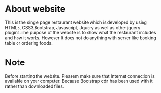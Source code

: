 # About website 
This is the single page restaurant website which is developed by using HTML5, CSS3,Bootstrap, Javascript, Jquery as well as other jquery plugins.The purpose of the website is to show what the restaurant includes and how it works. However It does not do anything with server like booking table or ordering foods.  

# Note 
Before starting the website. Pleasem make sure that Internet connection is available on your computer. Because Bootstrap cdn has been used with it rather than downloaded files. 
